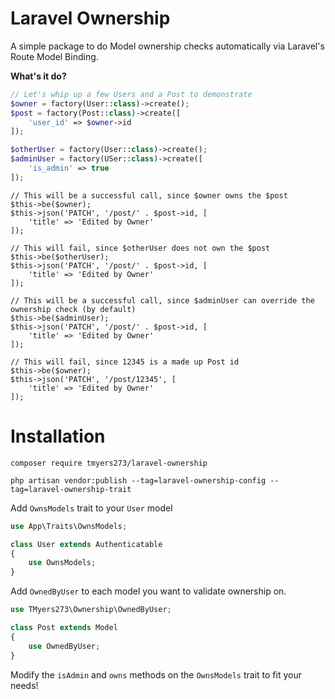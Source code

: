 # Laravel Ownership

A simple package to do Model ownership checks automatically via Laravel's Route Model Binding.

**What's it do?**

```php
// Let's whip up a few Users and a Post to demonstrate
$owner = factory(User::class)->create();
$post = factory(Post::class)->create([
    'user_id' => $owner->id
]);

$otherUser = factory(User::class)->create();
$adminUser = factory(USer::class)->create([
    'is_admin' => true
]);
```

```
// This will be a successful call, since $owner owns the $post
$this->be($owner);
$this->json('PATCH', '/post/' . $post->id, [
    'title' => 'Edited by Owner'
]);
```

```
// This will fail, since $otherUser does not own the $post
$this->be($otherUser);
$this->json('PATCH', '/post/' . $post->id, [
    'title' => 'Edited by Owner'
]);
```

```
// This will be a successful call, since $adminUser can override the ownership check (by default)
$this->be($adminUser);
$this->json('PATCH', '/post/' . $post->id, [
    'title' => 'Edited by Owner'
]);
```

```
// This will fail, since 12345 is a made up Post id
$this->be($owner);
$this->json('PATCH', '/post/12345', [
    'title' => 'Edited by Owner'
]);
```

# Installation

`composer require tmyers273/laravel-ownership`

`php artisan vendor:publish --tag=laravel-ownership-config --tag=laravel-ownership-trait`

Add `OwnsModels` trait to your `User` model
```php
use App\Traits\OwnsModels;

class User extends Authenticatable
{
    use OwnsModels;
}
```

Add `OwnedByUser` to each model you want to validate ownership on.
```php
use TMyers273\Ownership\OwnedByUser;

class Post extends Model
{
    use OwnedByUser;
}
```

Modify the `isAdmin` and `owns` methods on the `OwnsModels` trait to fit your needs!